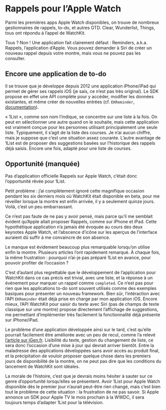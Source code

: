 # Rappels pour l’Apple Watch

Parmi les premières apps Apple Watch disponibles, on trouve de nombreux gestionnaires de rappels, to-do, et autres GTD. Clear, Wunderlist, Things, tous ont répondu à l’appel de WatchKit. 

Tous ? Non ! Une application fait clairement défaut : Reminders, a.k.a. Rappels, l’application d’Apple. Vous pouvez demander à Siri de créer un nouveau rappel depuis votre montre, mais vous ne pouvez pas les consulter.


## Encore une application de to-do

Il se trouve que je développe depuis 2012 une application iPhone/iPad qui permet de gérer ses rappels iOS (je sais, ce n’est pas très original). Le SDK propose en effet une API complète pour y accéder, modifier les données existantes, et même créer de nouvelles entrées (cf. `EKReminder`, [documentation](https://developer.apple.com/library/prerelease/ios/documentation/EventKit/Reference/EKReminderClassRef/index.html)). 

« 1List », comme son nom l’indique, se concentre sur une liste à la fois. On peut en sélectionner une autre quand on le souhaite, mais cette application est vraiment conçue pour les personnes utilisant principalement une seule liste. Typiquement, il s’agit de la liste des courses. Je n’ai aucun chiffre, mais je suppose que c’est une situation assez courante. L’autre avantage de 1List est de proposer des suggestions basées sur l’historique des rappels déjà saisis. Encore une fois, adapté pour une liste de courses.


## Opportunité (manquée)

Pas d’application officielle Rappels sur Apple Watch, c’était donc l’opportunité rêvée pour 1List. 

Petit problème : j’ai complètement ignoré cette magnifique occasion pendant les six derniers mois où WatchKit était disponible en beta, pour me réveiller lorsque la montre est enfin arrivée, il y a seulement quinze jours. Voilà, c’est un peu embarrassant.

Ce n’est pas faute de ne pas y avoir pensé, mais parce qu’il me semblait évident qu’Apple allait proposer Rappels, comme sur iPhone et iPad. Cette hypothétique application n’a jamais été évoquée au cours des deux keynotes Apple Watch, et l’abscence d’icône sur les aperçus de l’interface auraient dû suffir à me convaincre de son absence. 

Le manque est évidement beaucoup plus remarquable lorsqu’on utilise enfin la montre. Plusieurs articles l’ont rapidement remarqué. À chaque fois, la même frustration : pourquoi n’ai-je pas préparé 1List en avance, pour pouvoir profiter de l’occasion ?

C’est d’autant plus regrettable que le développement de l’application pour WatchKit dans ce cas précis est trivial, avec une liste, et la réponse à un évènement pour marquer un rappel comme `completed`. Ce n’est pas pour rien que les applications to-do sont souvent utilisés comme des exemples basiques pour présenter un nouveau framework. Bien sûr, l’intéraction avec l’API `EKReminder` était déjà prise en charge par mon application iOS. Encore mieux, l’API WatchKit pour saisir du texte avec Siri (pas de champs de texte classique sur une montre) propose directement l’affichage de suggestions, me permettant d’implémenter très facilement la fonctionnalité déjà présente sur iPhone/iPad.

Le problème d’une application développée ainsi sur le tard, c’est qu’elle pourrait facilement être améliorée avec un peu de recul, comme l’a relevé [l’article sur iGen.fr](http://www.igen.fr/app-store/2015/05/1list-affiche-les-rappels-dios-sur-lapple-watch-91189). Lisibilité du texte, gestion du changement de liste, ce sera donc l’occasion d’une mise à jour qui devrait arriver bientôt. Entre la maladresse des applications développées sans avoir accès au produit final, et la précipitation de vouloir proposer quelque chose dans les premiers jours de disponibilité de la montre, on ne peut pas dire que les conditions du lancement de WatchKit sont idéales.

La morale de l’histoire, c’est que je devrais moins hésiter à sauter sur ce genre d’opportunité lorsqu’elles se présentent. Avoir 1List pour Apple Watch disponible dès le premier jour n’aurait peut-être rien changé, mais c’est bien tout le problème de cette situation : la frustration de ne pas savoir. Si Apple annonce un SDK pour Apple TV le mois prochain à la WWDC, il sera toujours temps d’adapter 1List pour la télévision.
